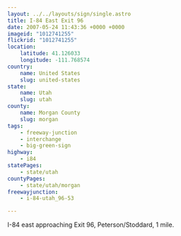 ```yaml
---
layout: ../../layouts/sign/single.astro
title: I-84 East Exit 96
date: 2007-05-24 11:43:36 +0000 +0000
imageid: "1012741255"
flickrid: "1012741255"
location:
    latitude: 41.126033
    longitude: -111.768574
country:
    name: United States
    slug: united-states
state:
    name: Utah
    slug: utah
county:
    name: Morgan County
    slug: morgan
tags:
    - freeway-junction
    - interchange
    - big-green-sign
highway:
    - i84
statePages:
    - state/utah
countyPages:
    - state/utah/morgan
freewayjunction:
    - i-84-utah_96-53

---
```

I-84 east approaching Exit 96, Peterson/Stoddard, 1 mile.
